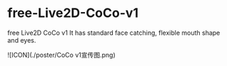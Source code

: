 # free-Live2D-CoCo-v1
free Live2D CoCo v1 It has standard face catching, flexible mouth shape and eyes.

![ICON](./poster/CoCo v1宣传图.png)


